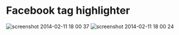 Facebook tag highlighter
========================

![screenshot 2014-02-11 18 00 37](https://f.cloud.github.com/assets/192200/2139397/528344d4-933e-11e3-9ebf-6edc8da3fb40.png)
![screenshot 2014-02-11 18 00 24](https://f.cloud.github.com/assets/192200/2139396/5281dd74-933e-11e3-8fa0-9ef17371ff93.png)
